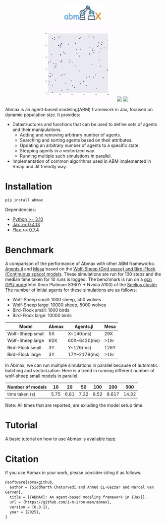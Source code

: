 <div align="center">
    <img src="https://github.com/i-m-iron-man/abmax/blob/master/media/abmx_logo.png" width="125"/>
</div>
<div align="center">
    <img src="https://github.com/i-m-iron-man/abmax/blob/master/media/flocking.gif" width="250"/>
    <img src="https://github.com/i-m-iron-man/abmax/blob/master/media/sheep_wolf.gif" width="250"/>
    <img src="https://github.com/i-m-iron-man/abmax/blob/master/media/small_foragaing.gif" width="250"/>
</div>

Abmax is an agent-based modeling(ABM) framework in Jax, focused on dynamic population size.
It provides:
- Datastructures and functions that can be used to define sets of agents and their manipulations.
    * Adding and removing arbitrary number of agents.
    * Searching and sorting agents based on their attributes.
    * Updating an arbitrary number of agents to a specific state.
    * Stepping agents in a vectorized way.
    * Running multiple such simulations in parallel.
- Implementation of common algorithms used in ABM implemented in Vmap and Jit friendly way.

# Installation
```bash
pip install abmax
```
Dependencies:
- [Python >= 3.10](https://www.python.org/downloads/)
- [Jax >= 0.4.13](https://jax.readthedocs.io/en/latest/installation.html)
- [Flax >= 0.7.4](https://flax.readthedocs.io/en/latest/index.html)

# Benchmark
A comparison of the performance of Abmax with other ABM frameworks: [Agents.jl](https://juliadynamics.github.io/Agents.jl/stable/) and [Mesa](https://mesa.readthedocs.io/en/stable/) based on the [Wolf-Sheep (Grid space) and Bird-Flock (Continuous space) models](https://github.com/JuliaDynamics/ABMFrameworksComparison). These simulations are run for 100 steps and the median time taken for 10 runs is logged. The benchmark is run on a [gcn GPU node](https://servicedesk.surf.nl/wiki/display/WIKI/Snellius+hardware)(Intel Xeon Platinum 8360Y + Nvidia A100) of the [Snelius cluster](https://www.surf.nl/en/services/snellius-the-national-supercomputer)
The number of initial agents for these simulations are as follows:
- Wolf-Sheep small: 1000 sheep, 500 wolves
- Wolf-Sheep large: 10000 sheep, 5000 wolves
- Bird-Flock small: 1000 birds
- Bird-Flock large: 10000 birds

| Model | Abmax | Agents.jl | Mesa |
| ----- | ----- | --------- | ---- |
| Wolf-Sheep small | 5X | X~140(ms) | 29X |
| Wolf-Sheep large | 60X | 60X~6420(ms) | >1hr |
| Bird-Flock small | 3Y | Y~126(ms) | 126Y |
| Bird-Flock large | 3Y | 17Y~2179(ms) | >1hr |

In Abmax, we can run multiple simulations in parallel because of automatic batching and vectorization. 
Here is a trend in running different number of wolf-sheep small models in parallel.

| Number of models | 10 | 20 | 50 | 100 | 200 | 500 |
| ----------------- | -- | -- | -- | --- | --- | --- |
| time taken (s) | 5.75 | 6.81 | 7.32 | 8.52 | 8.617 | 14.32 |

Note: All times that are reported, are exluding the model setup time.


# Tutorial
A basic tutorial on how to use Abmax is available [here](https://github.com/i-m-iron-man/abmax/blob/master/tutorials/getting_started.ipynb)


# Citation
If you use Abmax in your work, please consider citing it as follows:
```
@software{abmaxgithub,
  author = {Siddharth Chaturvedi and Ahmed EL-Gazzar and Marcel van Gerven},
  title = {{ABMAX}: An agent-based modeling framework in {Jax}},
  url = {https://github.com/i-m-iron-man/abmax},
  version = {0.0.1},
  year = {2025},
}



